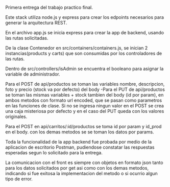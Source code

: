 Primera entrega del trabajo practico final.

Este stack utiliza node.js y express para crear los edpoints necesarios para generar la arquitectura REST.

En el archivo app.js se inicia express para crear la app de backend, usando las rutas solicitadas.

De la clase Contenedor en src/containers/containers.js, se inician 2 instancias(products y carts) que son consumidas por los controladores de las rutas.

Dentro de src/controllers/isAdmin se encuentra el booleano para asignar la variable de administrador.

Para el POST de api/productos se toman las variables nombre, descripcion, foto y precio (stock va por defecto) del body -Para el PUT de api/productos se toman las mismas variables + stock tambien del body (id por param), en ambos metodos con formato url encoded, que se pasan como parametros en las funciones de clase. Si no se ingresa ningun valor en el POST se crea una caja misteriosa por defecto y en el caso del PUT queda con los valores originales.

Para el POST en api/carritos/:id/productos se toma id por param y id_prod en el body. con los demas metodos se se toman los datos por params.

Toda la funcionalidad de la app backend fue probada por medio de la aplicacion de escritorio Postman, pudiendose constatar las respuestas esperadas segun lo solicitado para la entrega.

La comunicacion con el front es siempre con objetos en formato json tanto para los datos solicitados por get asi como con los demas metodos, indicando si fue exitosa la implementacion del metodo o si ocurrio algun tipo de error.